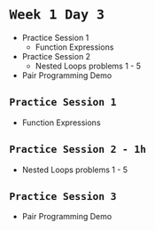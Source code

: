 # `Week 1 Day 3`

- Practice Session 1
  - Function Expressions
- Practice Session 2
  - Nested Loops problems 1 - 5
- Pair Programming Demo


## `Practice Session 1`

- Function Expressions

## `Practice Session 2 - 1h`

- Nested Loops problems 1 - 5

## `Practice Session 3`
- Pair Programming Demo

